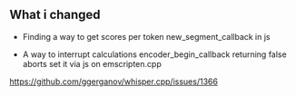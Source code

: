 ## What i changed

* Finding a way to get scores per token
  new_segment_callback in js

* A way to interrupt calculations
  encoder_begin_callback returning false aborts
  set it via js on emscripten.cpp




https://github.com/ggerganov/whisper.cpp/issues/1366
